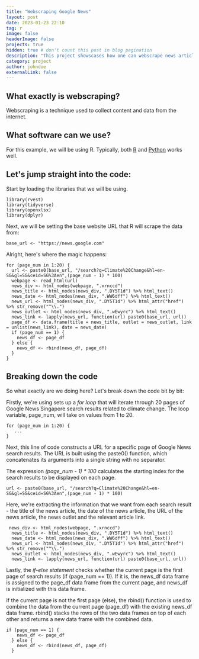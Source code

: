 ```yaml
---
title: "Webscraping Google News"
layout: post
date: 2023-01-23 22:10
tag: r
image: false
headerImage: false
projects: true
hidden: true # don't count this post in blog pagination
description: "This project showscases how one can webscrape news articles from Google News."
category: project
author: johndoe
externalLink: false
---
```


## What exactly is webscraping?

Webscraping is a technique used to collect content and data from the internet.

## What software can we use?

For this example, we will be using R. Typically, both [R][1] and [Python][2] works well.

## Let's jump straight into the code:

Start by loading the libraries that we will be using.

```{r}
library(rvest)
library(tidyverse)
library(openxlsx)
library(dplyr)
```

Next, we will be setting the base website URL that R will scrape the data from:

```{r}
base_url <- "https://news.google.com"
```

Alright, here's where the magic happens:

```{r}
for (page_num in 1:20) {
  url <- paste0(base_url, "/search?q=Climate%20Change&hl=en-SG&gl=SG&ceid=SG%3Aen",(page_num - 1) * 100)
  webpage <- read_html(url)
  news_div <- html_nodes(webpage, ".xrnccd")
  news_title <- html_nodes(news_div, ".DY5T1d") %>% html_text()
  news_date <- html_nodes(news_div, ".WW6dff") %>% html_text()
  news_url <- html_nodes(news_div, ".DY5T1d") %>% html_attr("href") %>% str_remove("^\\.")
  news_outlet <- html_nodes(news_div, ".wEwyrc") %>% html_text()
  news_link <- lapply(news_url, function(url) paste0(base_url, url))
  page_df <- data.frame(title = news_title, outlet = news_outlet, link = unlist(news_link), date = news_date)
  if (page_num == 1) {
    news_df <- page_df
  } else {
    news_df <- rbind(news_df, page_df)
  }
}
```

## Breaking down the code

So what exactly are we doing here? Let's break down the code bit by bit:

Firstly, we're using sets up a *for loop* that will iterate through 20 pages of Google News Singapore search results related to climate change. The loop variable, page_num, will take on values from 1 to 20.

```{r}
for (page_num in 1:20) {
   ...
}
```

Next, this line of code constructs a URL for a specific page of Google News search results. The URL is built using the paste0() function, which concatenates its arguments into a single string with no separator.

The expression *(page_num - 1) * 100* calculates the starting index for the search results to be displayed on each page.

```{r}
url <- paste0(base_url, "/search?q=Climate%20Change&hl=en-SG&gl=SG&ceid=SG%3Aen",(page_num - 1) * 100)
```

Here, we're extracting the information that we want from each search result - the title of the news article, the date of the news article, the URL of the news article, the news outlet and the relevant article link.

```{r}
 news_div <- html_nodes(webpage, ".xrnccd")
  news_title <- html_nodes(news_div, ".DY5T1d") %>% html_text()
  news_date <- html_nodes(news_div, ".WW6dff") %>% html_text()
  news_url <- html_nodes(news_div, ".DY5T1d") %>% html_attr("href") %>% str_remove("^\\.")
  news_outlet <- html_nodes(news_div, ".wEwyrc") %>% html_text()
  news_link <- lapply(news_url, function(url) paste0(base_url, url))
```
Lastly, the *if-else statement* checks whether the current page is the first page of search results (if (page_num == 1)). If it is, the news_df data frame is assigned to the page_df data frame from the current page, and news_df is initialized with this data frame.

If the current page is not the first page (else), the rbind() function is used to combine the data from the current page (page_df) with the existing news_df data frame. rbind() stacks the rows of the two data frames on top of each other and returns a new data frame with the combined data.

```{r}
if (page_num == 1) {
    news_df <- page_df
  } else {
    news_df <- rbind(news_df, page_df)
  }
```



[1]: https://posit.co/products/open-source/rstudio/
[2]: https://www.python.org


